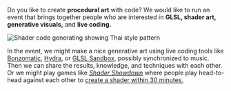 <div class="lead">

Do you like to create **procedural art** with code? We would like to run an event that brings together people who are interested in **GLSL, shader art, generative visuals,** and **live coding.**

</div>

![Shader code generating showing Thai style pattern](https://user-images.githubusercontent.com/193136/186988734-f2b1949c-0bee-4503-bea5-c28d0d3a47c3.jpeg)

In the event, we might make a nice generative art using live coding tools like [Bonzomatic](https://github.com/Gargaj/Bonzomatic), [Hydra](https://hydra.ojack.xyz/), or [GLSL Sandbox](https://glslsandbox.com/), possibly synchronized to music. Then we can share the results, knowledge, and techniques with each other. Or we might play games like [_Shader Showdown_](https://www.facebook.com/shadershowdown) where people play head-to-head against each other to [create a shader within 30 minutes.](https://youtu.be/gmMPvUwyMxA?t=123)